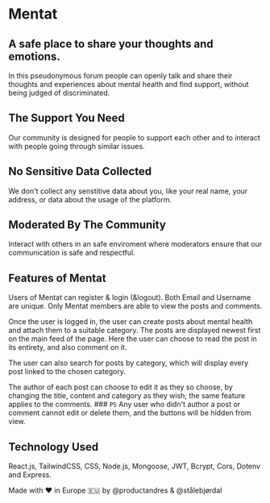 # Mentat

## A safe place to share your thoughts and emotions.
In this pseudonymous forum people can openly talk and share their thoughts and experiences about mental health and find support, without being judged of discriminated.

## The Support You Need
Our community is designed for people to support each other and to interact with people going through similar issues.

## No Sensitive Data Collected
We don't collect any senstitive data about you, like your real name, your address, or data about the usage of the platform.

## Moderated By The Community
Interact with others in an safe enviroment where moderators ensure that our communication is safe and respectful.

## Features of Mentat
Users of Mentat can register & login (&logout). Both Email and Username are unique. Only Mentat members are able to view the posts and comments. 

Once the user is logged in, the user can create posts about mental health and attach them to a suitable category. The posts are displayed newest first on the main feed of the page. Here the user can choose to read the post in its entirety, and also comment on it.

The user can also search for posts by category, which will display every post linked to the chosen category.

The author of each post can choose to edit it as they so choose, by changing the title, content and category as they wish; the same feature applies to the comments. ### `PS` Any user who didn't author a post or comment cannot edit or delete them, and the buttons will be hidden from view.

## Technology Used
React.js, TailwindCSS, CSS, Node.js, Mongoose, JWT, Bcrypt, Cors, Dotenv and Express.

Made with ❤️ in Europe 🇪🇺 by @productandres & @stålebjørdal
